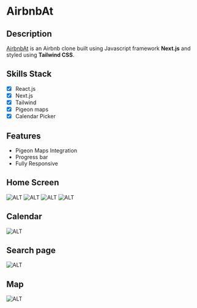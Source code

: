 # **AirbnbAt**
## Description
[AirbnbAt](www.google.com) is an Airbnb clone built using Javascript framework **Next.js** and styled using **Tailwind CSS**. 

## Skills Stack
- [x] React.js
- [x] Next.js
- [x] Tailwind
- [x] Pigeon maps
- [x] Calendar Picker

## Features
* Pigeon Maps Integration
* Progress bar
* Fully Responsive

## Home Screen
![ALT](../utils/images/landingpage1.png)
![ALT](../utils/images/landingpage2.png)
![ALT](../utils/images/landingpage3.png)
![ALT](../utils/images/footer.png)

## Calendar
![ALT](../utils/images/calendar.png)


## Search page
![ALT](../utils/images/searchpage.png)


## Map
![ALT](../utils/images/Map.png)
